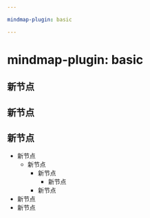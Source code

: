 ```yaml
---

mindmap-plugin: basic

---
```


# mindmap-plugin: basic

## 新节点

## 新节点

## 新节点
- 新节点
	- 新节点
		- 新节点
			- 新节点
		- 新节点
- 新节点
- 新节点